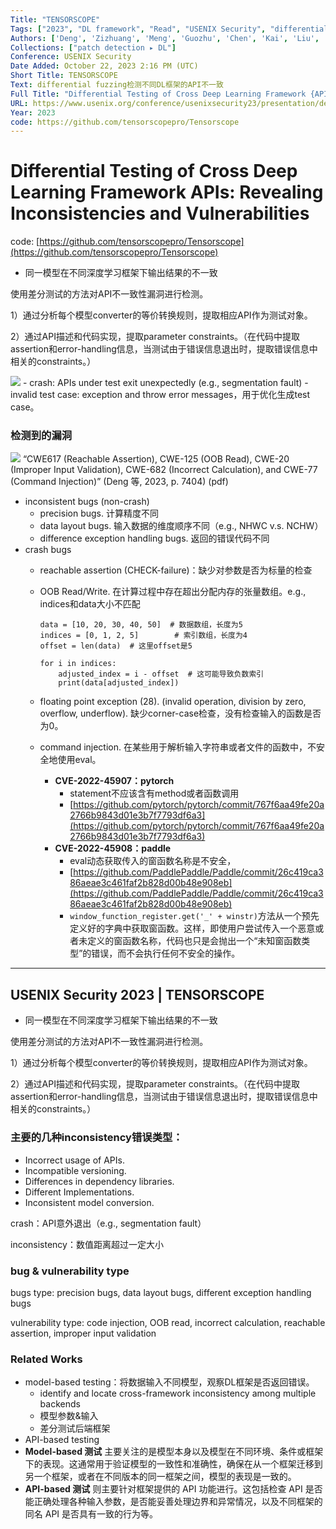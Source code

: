 ```yaml
---
Title: "TENSORSCOPE"
Tags: ["2023", "DL framework", "Read", "USENIX Security", "differential fuzzing", "inconsistency"]
Authors: ['Deng', 'Zizhuang', 'Meng', 'Guozhu', 'Chen', 'Kai', 'Liu', 'Tong', 'Xiang', 'Lu', 'Chen', 'Chunyang']
Collections: ["patch detection ▸ DL"]
Conference: USENIX Security
Date Added: October 22, 2023 2:16 PM (UTC)
Short Title: TENSORSCOPE
Text: differential fuzzing检测不同DL框架的API不一致
Full Title: "Differential Testing of Cross Deep Learning Framework {APIs}: Revealing Inconsistencies and Vulnerabilities"
URL: https://www.usenix.org/conference/usenixsecurity23/presentation/deng-zizhuang
Year: 2023
code: https://github.com/tensorscopepro/Tensorscope
---
```

# Differential Testing of Cross Deep Learning Framework APIs: Revealing Inconsistencies and Vulnerabilities

code: [https://github.com/tensorscopepro/Tensorscope](https://github.com/tensorscopepro/Tensorscope)

- 同一模型在不同深度学习框架下输出结果的不一致

使用差分测试的方法对API不一致性漏洞进行检测。

1）通过分析每个模型converter的等价转换规则，提取相应API作为测试对象。

2）通过API描述和代码实现，提取parameter constraints。（在代码中提取assertion和error-handling信息，当测试由于错误信息退出时，提取错误信息中相关的constraints。）

<img src="/TENSORSCOPE/Untitled.png" className="img"/>
- crash: APIs under test exit unexpectedly (e.g., segmentation fault)
- invalid test case: exception and throw error messages，用于优化生成test case。

### 检测到的漏洞

<img src="/TENSORSCOPE/Untitled%201.png" className="img"/>
“CWE617 (Reachable Assertion), CWE-125 (OOB Read), CWE-20 (Improper Input Validation), CWE-682 (Incorrect Calculation), and CWE-77 (Command Injection)” (Deng 等, 2023, p. 7404) (pdf)

- inconsistent bugs (non-crash)
    - precision bugs. 计算精度不同
    - data layout bugs. 输入数据的维度顺序不同（e.g., NHWC v.s. NCHW）
    - difference exception handling bugs. 返回的错误代码不同
- crash bugs
    - reachable assertion (CHECK-failure)：缺少对参数是否为标量的检查
    - OOB Read/Write. 在计算过程中存在超出分配内存的张量数组。e.g., indices和data大小不匹配
        
        ```
        data = [10, 20, 30, 40, 50]  # 数据数组，长度为5
        indices = [0, 1, 2, 5]        # 索引数组，长度为4
        offset = len(data)  # 这里offset是5
        
        for i in indices:
            adjusted_index = i - offset  # 这可能导致负数索引
            print(data[adjusted_index])
        ```
        
    - floating point exception (28).  (invalid operation, division by zero, overflow, underflow). 缺少corner-case检查，没有检查输入的函数是否为0。
    - command injection. 在某些用于解析输入字符串或者文件的函数中，不安全地使用eval。
        - **CVE-2022-45907：pytorch**
            - statement不应该含有method或者函数调用
            - [https://github.com/pytorch/pytorch/commit/767f6aa49fe20a2766b9843d01e3b7f7793df6a3](https://github.com/pytorch/pytorch/commit/767f6aa49fe20a2766b9843d01e3b7f7793df6a3)
        - **CVE-2022-45908：paddle**
            - eval动态获取传入的窗函数名称是不安全，
            - [https://github.com/PaddlePaddle/Paddle/commit/26c419ca386aeae3c461faf2b828d00b48e908eb](https://github.com/PaddlePaddle/Paddle/commit/26c419ca386aeae3c461faf2b828d00b48e908eb)
            - `window_function_register.get('_' + winstr)`方法从一个预先定义好的字典中获取窗函数。这样，即使用户尝试传入一个恶意或者未定义的窗函数名称，代码也只是会抛出一个“未知窗函数类型”的错误，而不会执行任何不安全的操作。

---

## USENIX Security 2023 | TENSORSCOPE

- 同一模型在不同深度学习框架下输出结果的不一致

使用差分测试的方法对API不一致性漏洞进行检测。

1）通过分析每个模型converter的等价转换规则，提取相应API作为测试对象。

2）通过API描述和代码实现，提取parameter constraints。（在代码中提取assertion和error-handling信息，当测试由于错误信息退出时，提取错误信息中相关的constraints。）

### 主要的几种inconsistency错误类型：

- Incorrect usage of APIs.
- Incompatible versioning.
- Differences in dependency libraries.
- Different Implementations.
- Inconsistent model conversion.

crash：API意外退出（e.g., segmentation fault）

inconsistency：数值距离超过一定大小

### bug & vulnerability type

bugs type: precision bugs, data layout bugs, different exception handling bugs

vulnerability type: code injection, OOB read, incorrect calculation, reachable assertion, improper input validation

### Related Works

- model-based testing：将数据输入不同模型，观察DL框架是否返回错误。
    - identify and locate cross-framework inconsistency among multiple backends
    - 模型参数&输入
    - 差分测试后端框架
- API-based testing
- **Model-based 测试** 主要关注的是模型本身以及模型在不同环境、条件或框架下的表现。这通常用于验证模型的一致性和准确性，确保在从一个框架迁移到另一个框架，或者在不同版本的同一框架之间，模型的表现是一致的。
- **API-based 测试** 则主要针对框架提供的 API 功能进行。这包括检查 API 是否能正确处理各种输入参数，是否能妥善处理边界和异常情况，以及不同框架的同名 API 是否具有一致的行为等。